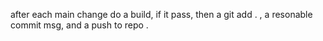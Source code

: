 after each main change do a build, if it pass, then a git add . , a resonable commit msg, and a push to repo .
